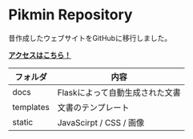 # Pikmin Repository

昔作成したウェブサイトをGitHubに移行しました。

[**アクセスはこちら！**](https://noamoa16.github.io/pikmin-repository/)

|フォルダ|内容|
|----|----|
|docs|Flaskによって自動生成された文書|
|templates|文書のテンプレート|
|static|JavaScirpt / CSS / 画像|